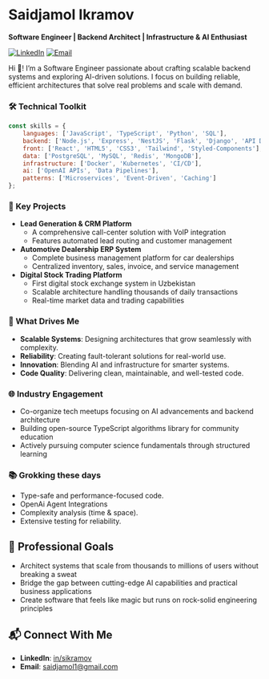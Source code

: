# Saidjamol Ikramov  
**Software Engineer | Backend Architect | Infrastructure & AI Enthusiast**

[![LinkedIn](https://img.shields.io/badge/LinkedIn-Connect-blue)](https://www.linkedin.com/in/sikramov)
[![Email](https://img.shields.io/badge/Email-Contact-red)](mailto:saidjamol1@gmail.com)

Hi 👋! I’m a Software Engineer passionate about crafting scalable backend systems and exploring AI-driven solutions. I focus on building reliable, efficient architectures that solve real problems and scale with demand.

### 🛠️ Technical Toolkit
```javascript
const skills = {
    languages: ['JavaScript', 'TypeScript', 'Python', 'SQL'],
    backend: ['Node.js', 'Express', 'NestJS', 'Flask', 'Django', 'API Design'],
    front: ['React', 'HTML5', 'CSS3', 'Tailwind', 'Styled-Components'],
    data: ['PostgreSQL', 'MySQL', 'Redis', 'MongoDB'],
    infrastructure: ['Docker', 'Kubernetes', 'CI/CD'],
    ai: ['OpenAI APIs', 'Data Pipelines'],
    patterns: ['Microservices', 'Event-Driven', 'Caching']
};
```

### 🚀 Key Projects
- **Lead Generation & CRM Platform**
  - A comprehensive call-center solution with VoIP integration
  - Features automated lead routing and customer management
- **Automotive Dealership ERP System**
  - Complete business management platform for car dealerships
  - Centralized inventory, sales, invoice, and service management
- **Digital Stock Trading Platform**
  - First digital stock exchange system in Uzbekistan
  - Scalable architecture handling thousands of daily transactions
  - Real-time market data and trading capabilities
 
### 🧠 What Drives Me
- **Scalable Systems**: Designing architectures that grow seamlessly with complexity.  
- **Reliability**: Creating fault-tolerant solutions for real-world use.  
- **Innovation**: Blending AI and infrastructure for smarter systems.  
- **Code Quality**: Delivering clean, maintainable, and well-tested code.


### 🌐 Industry Engagement
- Co-organize tech meetups focusing on AI advancements and backend architecture
- Building open-source TypeScript algorithms library for community education
- Actively pursuing computer science fundamentals through structured learning

### 📚 Grokking these days  
  - Type-safe and performance-focused code.
  - OpenAi Agent Integrations  
  - Complexity analysis (time & space).  
  - Extensive testing for reliability.  


## 🎯 Professional Goals
- Architect systems that scale from thousands to millions of users without breaking a sweat
- Bridge the gap between cutting-edge AI capabilities and practical business applications
- Create software that feels like magic but runs on rock-solid engineering principles


## 📬 Connect With Me
- **LinkedIn**: [in/sikramov](https://www.linkedin.com/in/sikramov)
- **Email**: saidjamol1@gmail.com

